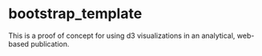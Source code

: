 bootstrap_template
==================
This is a proof of concept for using d3 visualizations in an analytical, web-based publication. 
